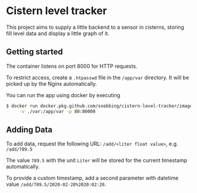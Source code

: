 # Cistern level tracker

This project aims to supply a little backend to a sensor in cisterns,
storing fill level data and display a little graph of it.

## Getting started

The container listens on port 8000 for HTTP requests.

To restrict access, create a `.htpasswd` file in the `/app/var` directory. It will
be picked up by the Nginx automatically.

You can run the app using docker by executing
```bash
$ docker run docker.pkg.github.com/soebbing/cistern-level-tracker/image:latest \
     -v ./var:/app/var -p 80:80000
```

## Adding Data

To add data, request the following URL: `/add/<liter float value>`, e.g. `/add/789.5`

The value `789.5` with the unit `Liter` will be stored for the current timestamp automatically.

To provide a custom timestamp, add a second parameter with datetime value `/add/789.5/2020-02-20%2020:02:20`.
